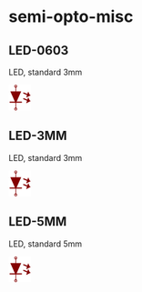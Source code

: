 # semi-opto-misc

## LED-0603
LED, standard 3mm

![LED-0603__1__1](/images/semi-opto-misc__LED-0603__1__1.png?raw=true) 
## LED-3MM
LED, standard 3mm

![LED-3MM__1__1](/images/semi-opto-misc__LED-3MM__1__1.png?raw=true) 
## LED-5MM
LED, standard 5mm

![LED-5MM__1__1](/images/semi-opto-misc__LED-5MM__1__1.png?raw=true) 
